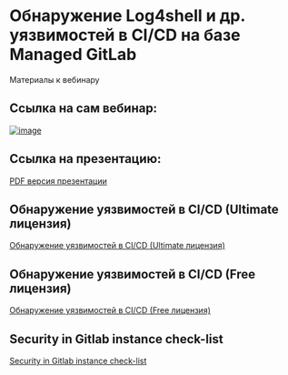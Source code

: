 # Обнаружение Log4shell и др. уязвимостей в CI/CD на базе Managed GitLab
Материалы к вебинару


## Ссылка на сам вебинар:
[![image](https://user-images.githubusercontent.com/85429798/174777736-29c67432-214a-486e-8a09-fece25dc049b.png)](https://www.youtube.com/watch?v=ub5QRrwXJno)


## Ссылка на презентацию:
[PDF версия презентации](https://www.youtube.com/watch?v=ub5QRrwXJno)

## Обнаружение уязвимостей в CI/CD (Ultimate лицензия)
[Обнаружение уязвимостей в CI/CD (Ultimate лицензия)](https://github.com/yandex-cloud/yc-solution-library-for-security/tree/master/secure_ci_cd/secure_ci_cd_with_webinar/ultimate_secure_ci_cd)

## Обнаружение уязвимостей в CI/CD (Free лицензия)
[Обнаружение уязвимостей в CI/CD (Free лицензия)](https://github.com/yandex-cloud/yc-solution-library-for-security/tree/master/secure_ci_cd/secure_ci_cd_with_webinar/free_secure_ci_cd)

## Security in Gitlab instance check-list
[Security in Gitlab instance check-list](https://github.com/yandex-cloud/yc-solution-library-for-security/tree/master/secure_ci_cd/secure_ci_cd_with_webinar/gitlab_instance_sec_checklist)

